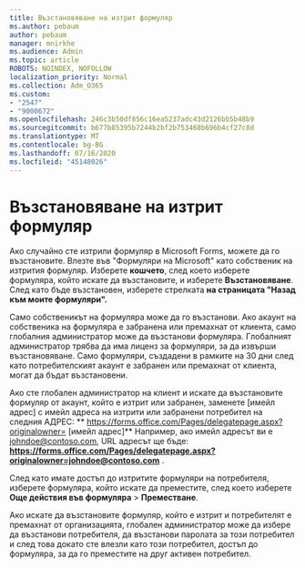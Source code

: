 ```yaml
---
title: Възстановяване на изтрит формуляр
ms.author: pebaum
author: pebaum
manager: mnirkhe
ms.audience: Admin
ms.topic: article
ROBOTS: NOINDEX, NOFOLLOW
localization_priority: Normal
ms.collection: Adm_O365
ms.custom:
- "2547"
- "9000672"
ms.openlocfilehash: 246c3b50df856c16ea5237adc43d2126bb5b48b9
ms.sourcegitcommit: b677b85395b7244b2bf2b753468b696b4cf27c8d
ms.translationtype: MT
ms.contentlocale: bg-BG
ms.lasthandoff: 07/16/2020
ms.locfileid: "45148026"
---
```

# <a name="restore-a-deleted-form"></a>Възстановяване на изтрит формуляр

Ако случайно сте изтрили формуляр в Microsoft Forms, можете да го възстановите. Влезте във "Формуляри на Microsoft" като собственик на изтрития формуляр. Изберете **кошчето**, след което изберете формуляра, който искате да възстановите, и изберете **Възстановяване**. След като бъде възстановен, изберете стрелката **на страницата "Назад към моите формуляри".**

Само собственикът на формуляра може да го възстанови. Ако акаунт на собственика на формуляра е забранена или премахнат от клиента, само глобалния администратор може да възстанови формуляра. Глобалният администратор трябва да има лиценз за формуляри, за да извърши възстановяване. Само формуляри, създадени в рамките на 30 дни след като потребителският акаунт е забранен или премахнат от клиента, могат да бъдат възстановени.

Ако сте глобален администратор на клиент и искате да възстановите формуляр от акаунт, който е изтрит или забранен, заменете [имейл адрес] с имейл адреса на изтрити или забранени потребител на следния АДРЕС: ** https://forms.office.com/Pages/delegatepage.aspx?originalowner= [имейл адрес]** Например, ако имейл адресът ви е johndoe@contoso.com, URL адресът ще бъде: **https://forms.office.com/Pages/delegatepage.aspx?originalowner=johndoe@contoso.com** . 

След като имате достъп до изтритите формуляри на потребителя, изберете формуляра, който искате да преместите, след което изберете **Още действия във формуляра**  >  **Преместване**.

Ако искате да възстановите формуляр, който е изтрит и потребителят е премахнат от организацията, глобален администратор може да избере да възстанови потребителя, да възстанови паролата за този потребител и след това докато сте влезли като този потребител, достъп до формуляра, за да го преместите на друг активен потребител. 